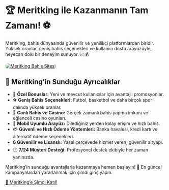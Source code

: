   <h1>🏆 Meritking ile Kazanmanın Tam Zamanı! ⚽</h1>
    <p>Meritking, bahis dünyasında güvenilir ve yenilikçi platformlardan biridir. Yüksek oranlar, geniş bahis seçenekleri ve kullanıcı dostu arayüzüyle, heyecan dolu bir deneyim sunuyor. 📈💰</p>
<a href="https://t.me/+vT5xydT9LLBlMzA0" title="Meritking’e Katıl">
    <img src="https://i.ibb.co/5K7Ks6w/zzzz3.gif" alt="Meritking Bahis Sitesi" style="max-width:100%; height:auto; border-radius:8px;">
</a>
    <h2>🌟 Meritking’in Sunduğu Ayrıcalıklar</h2>
    <ul>
        <li>🎁 <strong>Özel Bonuslar:</strong> Yeni ve mevcut kullanıcılar için avantajlı promosyonlar.</li>
        <li>⚽ <strong>Geniş Bahis Seçenekleri:</strong> Futbol, basketbol ve daha birçok spor dalında yüksek oranlar.</li>
        <li>🎲 <strong>Canlı Bahis ve Casino:</strong> Gerçek zamanlı bahis yapma imkanı ve eğlenceli casino oyunları.</li>
        <li>📱 <strong>Mobil Uyumlu Arayüz:</strong> Dilediğiniz yerden kolay erişim ve hızlı bahis.</li>
        <li>💳 <strong>Güvenli ve Hızlı Ödeme Yöntemleri:</strong> Banka havalesi, kredi kartı ve alternatif ödeme seçenekleri.</li>
        <li>🔒 <strong>Güvenilir ve Lisanslı:</strong> Yasal çerçevede hizmet veren, güvenilir altyapı.</li>
        <li>🕛 <strong>7/24 Müşteri Desteği:</strong> Profesyonel destek ekibiyle her zaman yanınızda.</li>
    </ul>
    <p>Meritking’in sunduğu avantajlarla kazanmaya hemen başlayın! 🚀 En güncel kampanyalardan yararlanmak için şimdi giriş yapın.</p>
    <a href="https://t.me/+vT5xydT9LLBlMzA0" class="join-button">🔗 Meritking’e Şimdi Katıl!</a>
